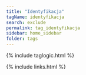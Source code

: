 ```yaml
---
title: "Identyfikacja"
tagName: identyfikacja
search: exclude
permalink: tag_identyfikacja
sidebar: home_sidebar
folder: tags
---
```

{% include taglogic.html %}

{% include links.html %}
